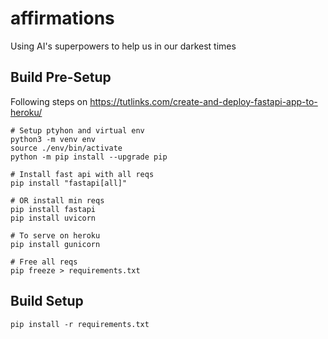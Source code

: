 # affirmations
Using AI's superpowers to help us in our darkest times

## Build Pre-Setup

Following steps on https://tutlinks.com/create-and-deploy-fastapi-app-to-heroku/
```
# Setup ptyhon and virtual env
python3 -m venv env
source ./env/bin/activate
python -m pip install --upgrade pip

# Install fast api with all reqs
pip install "fastapi[all]"

# OR install min reqs
pip install fastapi
pip install uvicorn

# To serve on heroku
pip install gunicorn

# Free all reqs
pip freeze > requirements.txt
```

## Build Setup

```
pip install -r requirements.txt
```